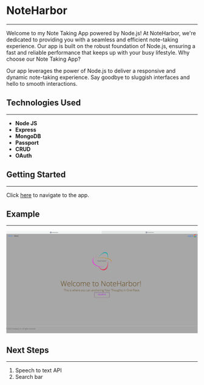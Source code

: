 # NoteHarbor
----------

Welcome to my Note Taking App powered by Node.js!
At NoteHarbor, we're dedicated to providing you with a seamless and efficient note-taking experience. Our
app is built on the robust foundation of Node.js, ensuring a fast and reliable performance that keeps up with
your busy lifestyle.
Why choose our Note Taking App? 

Our app leverages the power of Node.js to deliver a responsive and dynamic note-taking
experience. Say goodbye to sluggish interfaces and hello to smooth interactions.



## Technologies Used
--------
* **Node JS**
* **Express**
* **MongoDB**
* **Passport**
* **CRUD**
* **OAuth**


## Getting Started
---------

Click [here](https://) to navigate to the app.

## Example
---------
![This is a photo of a Memory game as an example](public/img/example.png)

## Next Steps
---------
1. Speech to text API
2. Search bar
